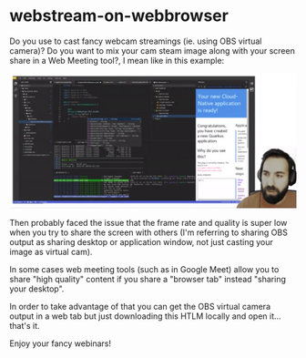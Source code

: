 # webstream-on-webbrowser

Do you use to cast fancy webcam streamings (ie. using OBS virtual camera)? Do you want to mix your cam steam image along with your screen share in a Web Meeting tool?, I mean like in this example:

![Alt text](example.png?raw=true "Example")


Then probably faced the issue that the frame rate and quality is super low when you try to share the screen with others (I'm referring to sharing OBS output as sharing desktop or application window, not just casting your image as virtual cam).

In some cases web meeting tools (such as in Google Meet) allow you to share "high quality" content if you share a "browser tab" instead "sharing your desktop".

In order to take advantage of that you can get the OBS virtual camera output in a web tab but just downloading this HTLM locally and open it... that's it.

Enjoy your fancy webinars!


